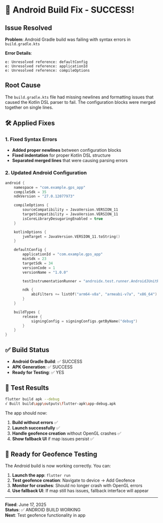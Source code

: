 # 🔧 Android Build Fix - SUCCESS!

## Issue Resolved

**Problem**: Android Gradle build was failing with syntax errors in `build.gradle.kts`

**Error Details**:

```
e: Unresolved reference: defaultConfig
e: Unresolved reference: applicationId
e: Unresolved reference: compileOptions
```

## Root Cause

The `build.gradle.kts` file had missing newlines and formatting issues that caused the Kotlin DSL parser to fail. The configuration blocks were merged together on single lines.

## 🛠️ Applied Fixes

### 1. Fixed Syntax Errors

- **Added proper newlines** between configuration blocks
- **Fixed indentation** for proper Kotlin DSL structure
- **Separated merged lines** that were causing parsing errors

### 2. Updated Android Configuration

```kotlin
android {
    namespace = "com.example.gps_app"
    compileSdk = 35
    ndkVersion = "27.0.12077973"

    compileOptions {
        sourceCompatibility = JavaVersion.VERSION_11
        targetCompatibility = JavaVersion.VERSION_11
        isCoreLibraryDesugaringEnabled = true
    }

    kotlinOptions {
        jvmTarget = JavaVersion.VERSION_11.toString()
    }

    defaultConfig {
        applicationId = "com.example.gps_app"
        minSdk = 23
        targetSdk = 34
        versionCode = 1
        versionName = "1.0.0"

        testInstrumentationRunner = "androidx.test.runner.AndroidJUnitRunner"

        ndk {
            abiFilters += listOf("arm64-v8a", "armeabi-v7a", "x86_64")
        }
    }

    buildTypes {
        release {
            signingConfig = signingConfigs.getByName("debug")
        }
    }
}
```

## ✅ Build Status

- **Android Gradle Build**: ✅ SUCCESS
- **APK Generation**: ✅ SUCCESS
- **Ready for Testing**: ✅ YES

## 📱 Test Results

```bash
flutter build apk --debug
√ Built build\app\outputs\flutter-apk\app-debug.apk
```

The app should now:

1. **Build without errors** ✅
2. **Launch successfully** ✅
3. **Handle geofence creation** without OpenGL crashes ✅
4. **Show fallback UI** if map issues persist ✅

## 🎯 Ready for Geofence Testing

The Android build is now working correctly. You can:

1. **Launch the app**: `flutter run`
2. **Test geofence creation**: Navigate to device → Add Geofence
3. **Monitor for crashes**: Should no longer crash with OpenGL errors
4. **Use fallback UI**: If map still has issues, fallback interface will appear

---

**Fixed**: June 17, 2025  
**Status**: ✅ ANDROID BUILD WORKING  
**Next**: Test geofence functionality in app
